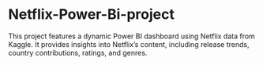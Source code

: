 # Netflix-Power-Bi-project
This project features a dynamic Power BI dashboard using Netflix data from Kaggle. It provides insights into Netflix’s content, including release trends, country contributions, ratings, and genres. 
